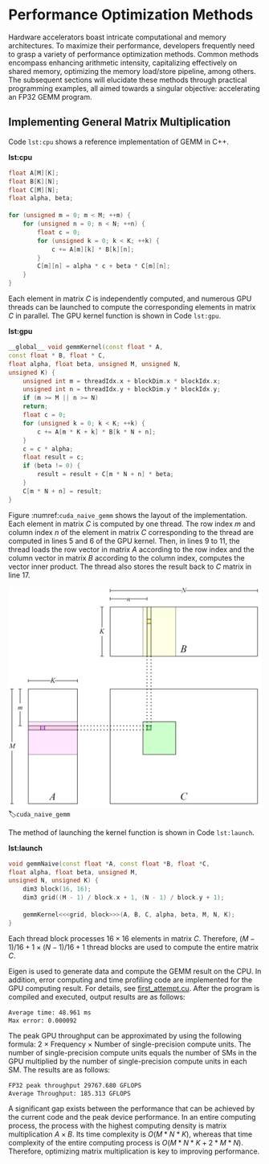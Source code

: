 # Performance Optimization Methods

Hardware accelerators boast intricate computational and memory
architectures. To maximize their performance, developers frequently need
to grasp a variety of performance optimization methods. Common methods
encompass enhancing arithmetic intensity, capitalizing effectively on
shared memory, optimizing the memory load/store pipeline, among others.
The subsequent sections will elucidate these methods through practical
programming examples, all aimed towards a singular objective:
accelerating an FP32 GEMM program.

## Implementing General Matrix Multiplication

Code `lst:cpu` shows a reference implementation of GEMM in C++.

**lst:cpu**
```cpp
float A[M][K];
float B[K][N];
float C[M][N];
float alpha, beta;

for (unsigned m = 0; m < M; ++m) {
    for (unsigned n = 0; n < N; ++n) {
        float c = 0;
        for (unsigned k = 0; k < K; ++k) {
            c += A[m][k] * B[k][n];
        }
        C[m][n] = alpha * c + beta * C[m][n];
    }
}
```

Each element in matrix $C$ is independently computed, and numerous GPU
threads can be launched to compute the corresponding elements in matrix
$C$ in parallel. The GPU kernel function is shown in
Code `lst:gpu`.

**lst:gpu**
```cpp
__global__ void gemmKernel(const float * A,
const float * B, float * C,
float alpha, float beta, unsigned M, unsigned N,
unsigned K) {
    unsigned int m = threadIdx.x + blockDim.x * blockIdx.x;
    unsigned int n = threadIdx.y + blockDim.y * blockIdx.y;
    if (m >= M || n >= N)
    return;
    float c = 0;
    for (unsigned k = 0; k < K; ++k) {
        c += A[m * K + k] * B[k * N + n];
    }
    c = c * alpha;
    float result = c;
    if (beta != 0) {
        result = result + C[m * N + n] * beta;
    }
    C[m * N + n] = result;
}
```

Figure :numref:`cuda_naive_gemm` shows the layout of the implementation.
Each element in matrix $C$ is computed by one thread. The row index $m$
and column index $n$ of the element in matrix $C$ corresponding to the
thread are computed in lines 5 and 6 of the GPU kernel. Then, in lines 9
to 11, the thread loads the row vector in matrix $A$ according to the
row index and the column vector in matrix $B$ according to the column
index, computes the vector inner product. The thread also stores the
result back to $C$ matrix in line 17.

![Simple implementation ofGEMM](../img/ch06/practise/naive.png)
:label:`cuda_naive_gemm`

The method of launching the kernel function is shown in
Code `lst:launch`.

**lst:launch**
```cpp
void gemmNaive(const float *A, const float *B, float *C,
float alpha, float beta, unsigned M,
unsigned N, unsigned K) {
    dim3 block(16, 16);
    dim3 grid((M - 1) / block.x + 1, (N - 1) / block.y + 1);
    
    gemmKernel<<<grid, block>>>(A, B, C, alpha, beta, M, N, K);
}
```

Each thread block processes $16\times16$ elements in matrix $C$.
Therefore, $(M - 1) / 16 + 1 \times (N - 1) / 16 + 1$ thread blocks are
used to compute the entire matrix $C$.

Eigen is used to generate data and compute the GEMM result on the CPU.
In addition, error computing and time profiling code are implemented for
the GPU computing result. For details, see
[first_attempt.cu](https://github.com/openmlsys/openmlsys-cuda/blob/main/first_attempt.cu).
After the program is compiled and executed, output results are as
follows:

    Average time: 48.961 ms
    Max error: 0.000092

The peak GPU throughput can be approximated by using the following
formula: 2 $\times$ Frequency $\times$ Number of single-precision
compute units. The number of single-precision compute units equals the
number of SMs in the GPU multiplied by the number of single-precision
compute units in each SM. The results are as follows:

    FP32 peak throughput 29767.680 GFLOPS
    Average Throughput: 185.313 GFLOPS

A significant gap exists between the performance that can be achieved by
the current code and the peak device performance. In an entire computing
process, the process with the highest computing density is matrix
multiplication $A\times B$. Its time complexity is $O(M*N*K)$, whereas
that time complexity of the entire computing process is
$O(M*N*K+2*M*N)$. Therefore, optimizing matrix multiplication is key to
improving performance.
